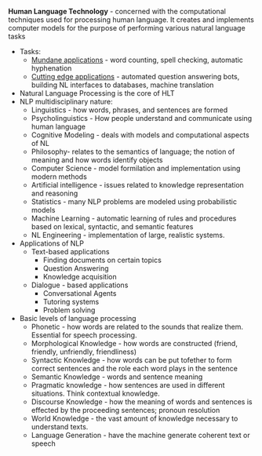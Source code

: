 **Human Language Technology** - concerned with the computational techniques used for processing human language. It creates and implements computer models for the purpose of performing various natural language tasks
- Tasks:
	- <u>Mundane applications</u> - word counting, spell checking, automatic hyphenation
	- <u>Cutting edge applications</u> - automated question answering bots, building NL interfaces to databases, machine translation
- Natural Language Processing is the core of HLT
- NLP multidisciplinary nature:
	- Linguistics - how words, phrases, and sentences are formed
	- Psycholinguistics - How people understand and communicate using human language
	- Cognitive Modeling - deals with models and computational aspects of NL
	- Philosophy- relates to the semantics of language; the notion of meaning and how words identify objects
	- Computer Science - model formilation and implementation using modern methods
	- Artificial intelligence - issues related to knowledge representation and reasoning
	- Statistics - many NLP problems are modeled using probabilistic models
	- Machine Learning - automatic learning of rules and procedures based on lexical, syntactic, and semantic features
	- NL Engineering - implementation of large, realistic systems.
- Applications of NLP
	- Text-based applications
		- Finding documents on certain topics
		- Question Answering
		- Knowledge acquisition
	- Dialogue - based applications
		- Conversational Agents
		- Tutoring systems
		- Problem solving
- Basic levels of language processing
	- Phonetic - how  words are related to the sounds that realize them. Essential for speech processing.
	- Morphological Knowledge - how words are constructed (friend, friendly, unfriendly, friendliness)
	- Syntactic Knowledge - how words can be put tofether to form correct sentences and the role each word plays in the sentence
	- Semantic Knowledge - words and sentence meaning
	- Pragmatic knowledge - how sentences are used in different situations. Think contextual knowledge.
	- Discourse Knowledge - how the meaning of words and sentences is effected by the proceeding sentences; pronoun resolution
	- World Knowledge - the vast amount of knowledge necessary to understand texts.
	- Language Generation - have the machine generate coherent text or speech